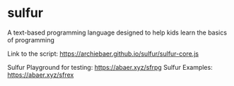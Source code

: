 # sulfur
A text-based programming language designed to help kids learn the basics of programming

Link to the script: https://archiebaer.github.io/sulfur/sulfur-core.js

Sulfur Playground for testing: https://abaer.xyz/sfrpg
Sulfur Examples: https://abaer.xyz/sfrex
